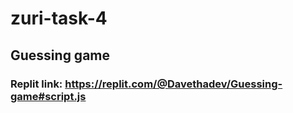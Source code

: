 # zuri-task-4
## Guessing game
### Replit link: https://replit.com/@Davethadev/Guessing-game#script.js
